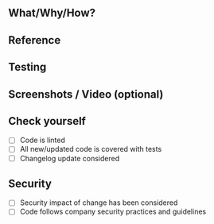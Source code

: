 ## What/Why/How?
<!-- Summarize your changes briefly. 
Avoid long-winded descriptions. Be precise and concise. -->

## Reference
<!-- Add references if applicable. (link to slack conversation, issue or any other reference. -->

## Testing
<!-- Describe how these changes have been tested or list testing steps. -->

## Screenshots / Video (optional)
<!-- If useful, provide screenshots or videos of your changes. -->

## Check yourself

- [ ] Code is linted
- [ ] All new/updated code is covered with tests
- [ ] Changelog update considered

## Security

- [ ] Security impact of change has been considered
- [ ] Code follows company security practices and guidelines
